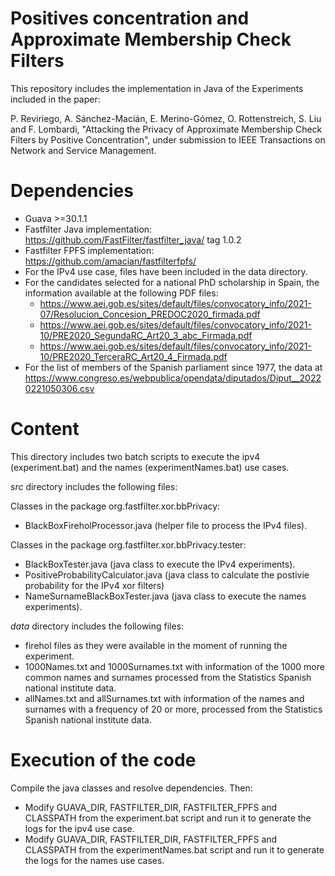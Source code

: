 # Positives concentration and Approximate Membership Check Filters
This repository includes the implementation in Java of the Experiments included in the paper:

P. Reviriego, A. Sánchez-Macián, E. Merino-Gómez, O. Rottenstreich, S. Liu and F. Lombardi, "Attacking the Privacy of Approximate Membership Check Filters by Positive Concentration", under submission to IEEE Transactions on Network and Service Management.

# Dependencies
- Guava >=30.1.1
- Fastfilter Java implementation: https://github.com/FastFilter/fastfilter_java/ tag 1.0.2
- Fastfilter FPFS implementation: https://github.com/amacian/fastfilterfpfs/
- For the IPv4 use case, files have been included in the data directory.
- For the candidates selected  for  a  national  PhD  scholarship  in  Spain, the information available at the following PDF files:   
  - https://www.aei.gob.es/sites/default/files/convocatory_info/2021-07/Resolucion_Concesion_PREDOC2020_firmada.pdf
  - https://www.aei.gob.es/sites/default/files/convocatory_info/2021-10/PRE2020_SegundaRC_Art20_3_abc_Firmada.pdf
  - https://www.aei.gob.es/sites/default/files/convocatory_info/2021-10/PRE2020_TerceraRC_Art20_4_Firmada.pdf
- For the list  of  members  of  the  Spanish  parliament  since  1977, the data at https://www.congreso.es/webpublica/opendata/diputados/Diput__20220221050306.csv

# Content
This directory includes two batch scripts to execute the ipv4 (experiment.bat) and the names (experimentNames.bat) use cases.

*src* directory includes the following files:

Classes in the package org.fastfilter.xor.bbPrivacy:
- BlackBoxFireholProcessor.java (helper file to process the IPv4 files).

Classes in the package org.fastfilter.xor.bbPrivacy.tester:
- BlackBoxTester.java (java class to execute the IPv4 experiments).
- PositiveProbabilityCalculator.java (java class to calculate the postivie probability for the IPv4 xor filters)
- NameSurnameBlackBoxTester.java (java class to execute the names experiments).

*data* directory includes the following files:
- firehol files as they were available in the moment of running the experiment.
- 1000Names.txt and 1000Surnames.txt with information of the 1000 more common names and surnames processed from the Statistics Spanish national institute data.
- allNames.txt and allSurnames.txt with information of the names and surnames with a frequency of 20 or more, processed from the Statistics Spanish national institute data.
 
# Execution of the code
Compile the java classes and resolve dependencies. Then:
- Modify GUAVA_DIR, FASTFILTER_DIR, FASTFILTER_FPFS and CLASSPATH from the experiment.bat script and run it to generate the logs for the ipv4 use case.
- Modify GUAVA_DIR, FASTFILTER_DIR, FASTFILTER_FPFS and CLASSPATH from the experimentNames.bat script and run it to generate the logs for the names use cases.
